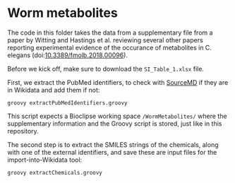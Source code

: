# Worm metabolites

The code in this folder takes the data from a supplementary file from
a paper by Witting and Hastings et al. reviewing several other papers reporting experimental evidence
of the occurance of metabolites in C. elegans
(doi:[10.3389/fmolb.2018.00096](https://tools.wmflabs.org/scholia/doi/10.3389/fmolb.2018.00096)).

Before we kick off, make sure to download the `SI_Table_1.xlsx` file.

First, we extract the PubMed identifiers, to check with
[SourceMD](https://tools.wmflabs.org/sourcemd/) if they are in Wikidata and add them if not:

```shell
groovy extractPubMedIdentifiers.groovy
```

This script expects a Bioclipse working space `/WormMetabolites/` where the supplementary
information and the Groovy script is stored, just like in this repository.

The second step is to extract the SMILES strings of the chemicals, along with one of the
external identifiers, and save these are input files for the import-into-Wikidata tool:

```shell
groovy extractChemicals.groovy
```

